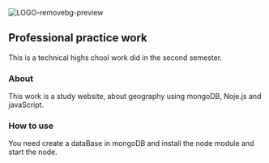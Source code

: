 ![LOGO-removebg-preview](https://user-images.githubusercontent.com/114159027/207430025-85d2f2bc-f432-4ec2-ba56-133b39e02984.png)

##  Professional practice work

This is a technical highs chool work did in the second semester. 

### About

This work is a study website, about geography using mongoDB, Noje.js and javaScript.

### How to use

You need create a dataBase in mongoDB and install the node module and start the node. 
